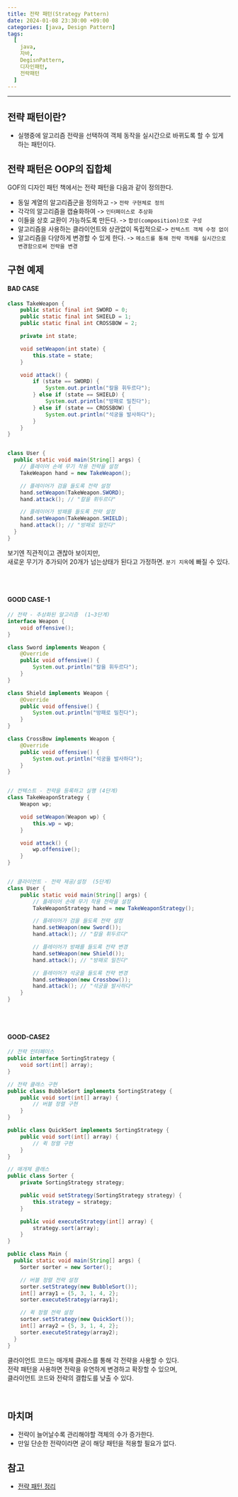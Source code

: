 ```yaml
---
title: 전략 패턴(Strategy Pattern)
date: 2024-01-08 23:30:00 +09:00
categories: [java, Design Pattern]
tags:
  [
    java, 
    자바, 
    DegisnPattern,
    디자인패턴,
    전략패턴
  ]
---
```


* * *

## 전략 패턴이란?
* 실행중에 알고리즘 전략을 선택하여 객체 동작을 실시간으로 바뀌도록 할 수 있게 하는 패턴이다.

## 전략 패턴은 OOP의 집합체
GOF의 디자인 패턴 책에서는 전략 패턴을 다음과 같이 정의한다.

* 동일 계열의 알고리즘군을 정의하고 -> `전략 구현체로 정의`
* 각각의 알고리즘을 캡슐화하여 -> `인터페이스로 추상화`
* 이들을 상호 교환이 가능하도록 만든다. -> `합성(composition)으로 구성`
* 알고리즘을 사용하는 클라이언트와 상관없이 독립적으로-> `컨텍스트 객체 수정 없이`
* 알고리즘을 다양하게 변경할 수 있게 한다. -> `메소드를 통해 전략 객체를 실시간으로 변경함으로써 전략을 변경`


## 구현 예제
#### BAD CASE
```java
class TakeWeapon {
    public static final int SWORD = 0;
    public static final int SHIELD = 1;
    public static final int CROSSBOW = 2;

    private int state;

    void setWeapon(int state) {
        this.state = state;
    }

    void attack() {
        if (state == SWORD) {
            System.out.println("칼을 휘두르다");
        } else if (state == SHIELD) {
            System.out.println("방패로 밀친다");
        } else if (state == CROSSBOW) {
            System.out.println("석궁을 발사하다");
        }
    }
}


class User {
  public static void main(String[] args) {
    // 플레이어 손에 무기 착용 전략을 설정
    TakeWeapon hand = new TakeWeapon();

    // 플레이어가 검을 들도록 전략 설정
    hand.setWeapon(TakeWeapon.SWORD);
    hand.attack(); // "칼을 휘두르다"

    // 플레이어가 방패를 들도록 전략 설정
    hand.setWeapon(TakeWeapon.SHIELD);
    hand.attack(); // "방패로 밀친다"
  }
}
```

보기엔 직관적이고 괜찮아 보이지만,  
새로운 무기가 추가되어 20개가 넘는상태가 된다고 가정하면. `분기 지옥`에 빠질 수 있다.

<br><br>

#### GOOD CASE-1
```java
// 전략 - 추상화된 알고리즘  (1~3단계)
interface Weapon {
    void offensive();
}

class Sword implements Weapon {
    @Override
    public void offensive() {
        System.out.println("칼을 휘두르다");
    }
}

class Shield implements Weapon {
    @Override
    public void offensive() {
        System.out.println("방패로 밀친다");
    }
}

class CrossBow implements Weapon {
    @Override
    public void offensive() {
        System.out.println("석궁을 발사하다");
    }
}


// 컨텍스트 - 전략을 등록하고 실행 (4단계)
class TakeWeaponStrategy {
    Weapon wp;

    void setWeapon(Weapon wp) {
        this.wp = wp;
    }

    void attack() {
        wp.offensive();
    }
}


// 클라이언트 - 전략 제공/설정  (5단계)
class User {
    public static void main(String[] args) {
        // 플레이어 손에 무기 착용 전략을 설정
        TakeWeaponStrategy hand = new TakeWeaponStrategy();

        // 플레이어가 검을 들도록 전략 설정
        hand.setWeapon(new Sword());
        hand.attack(); // "칼을 휘두르다"

        // 플레이어가 방패를 들도록 전략 변경
        hand.setWeapon(new Shield());
        hand.attack(); // "방패로 밀친다"

        // 플레이어가 석궁을 들도록 전략 변경
        hand.setWeapon(new Crossbow());
        hand.attack(); // "석궁을 발사하다"
    }
}
```
<br><br>

#### GOOD-CASE2
```java
// 전략 인터페이스
public interface SortingStrategy {
    void sort(int[] array);
}

// 전략 클래스 구현
public class BubbleSort implements SortingStrategy {
    public void sort(int[] array) {
        // 버블 정렬 구현
    }
}

public class QuickSort implements SortingStrategy {
    public void sort(int[] array) {
        // 퀵 정렬 구현
    }
}

// 매개체 클래스
public class Sorter {
    private SortingStrategy strategy;

    public void setStrategy(SortingStrategy strategy) {
        this.strategy = strategy;
    }

    public void executeStrategy(int[] array) {
        strategy.sort(array);
    }
}

public class Main {
  public static void main(String[] args) {
    Sorter sorter = new Sorter();

    // 버블 정렬 전략 설정
    sorter.setStrategy(new BubbleSort());
    int[] array1 = {5, 3, 1, 4, 2};
    sorter.executeStrategy(array1);

    // 퀵 정렬 전략 설정
    sorter.setStrategy(new QuickSort());
    int[] array2 = {5, 3, 1, 4, 2};
    sorter.executeStrategy(array2);
  }
}
```
클라이언트 코드는 매개체 클래스를 통해 각 전략을 사용할 수 있다.   
전략 패턴을 사용하면 전략을 유연하게 변경하고 확장할 수 있으며,  
클라이언트 코드와 전략의 결합도를 낮출 수 있다.

<br>

## 마치며
* 전략이 늘어날수록 관리해야할 객체의 수가 증가한다.
* 만일 단순한 전략이라면 굳이 해당 패턴을 적용할 필요가 없다.



## 참고
* [전략 패턴 정리](https://inpa.tistory.com/entry/GOF-%F0%9F%92%A0-%EC%A0%84%EB%9E%B5Strategy-%ED%8C%A8%ED%84%B4-%EC%A0%9C%EB%8C%80%EB%A1%9C-%EB%B0%B0%EC%9B%8C%EB%B3%B4%EC%9E%90)

